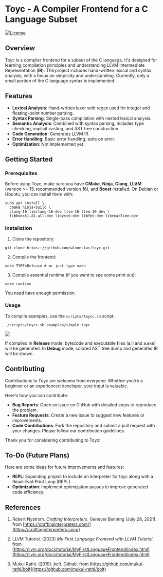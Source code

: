 # Toyc - A Compiler Frontend for a C Language Subset

[![License](https://img.shields.io/badge/License-MIT-blue.svg)](https://opensource.org/licenses/MIT)

## Overview

Toyc is a compiler frontend for a subset of the C language. It's designed for learning compilation principles and understanding LLVM Intermediate Representation (**IR**). The project includes hand-written lexical and syntax analysis, with a focus on simplicity and understanding. Currently, only a small portion of the C language syntax is implemented.

## Features

- **Lexical Analysis**: Hand-written lexer with regex used for integer and floating-point number parsing.
- **Syntax Parsing**: Single-pass compilation with nested lexical analysis.
- **Semantic Analysis**: Combined with syntax parsing, includes type checking, implicit casting, and AST tree construction.
- **Code Generation**: Generates LLVM IR.
- **Error Handling**: Basic error handling; exits on error.
- **Optimization**: Not implemented yet.

## Getting Started

### Prerequisites

Before using Toyc, make sure you have **CMake**, **Ninja**, **Clang**, **LLVM** (version >= 15, recommended version 16), and **Boost** installed. On Debian or Ubuntu, you can install them with:

```
sudo apt install \
  cmake ninja-build \
  clang-16 libclang-16-dev llvm-16 llvm-16-dev \
  libboost1.81-all-dev libzstd-dev libfmt-dev libreadline-dev
```

### Installation

1. Clone the repository:

```
git clone https:://github.com/wlonestar/toyc.git
```

2. Compile the frontend:

```
make TYPE=Release # or just type make
```

3. Compile essential runtime (if you want to see some print out):

```
make runtime
```

You need have enough permission.

### Usage

To compile examples, use the `scripts/toycc.sh` script:

```
./scripts/toycc.sh examples/simple.toyc
```

![](https://image-1305118058.cos.ap-nanjing.myqcloud.com/image/Snipaste_2024-03-07_21-04-24.jpg)

If compiled in **Release** mode, bytecode and executable files (a.ll and a.exe) will be generated. In **Debug** mode, colored AST tree dump and generated IR will be shown.

## Contributing

Contributions to Toyc are welcome from everyone. Whether you're a beginner or an experienced developer, your input is valuable.

Here's how you can contribute:

- **Bug Reports**: Open an issue on GitHub with detailed steps to reproduce the problem.
- **Feature Requests**: Create a new issue to suggest new features or improvements.
- **Code Contributions**: Fork the repository and submit a pull request with your changes. Please follow our contribution guidelines.

Thank you for considering contributing to Toyc!

## To-Do (Future Plans)

Here are some ideas for future improvements and features:

- **REPL**: Expanding project to include an interpreter for toyc along with a Read-Eval-Print Loop (REPL).
- **Optimization**: Implement optimization passes to improve generated code efficiency.

## References

1. Robert Nystrom. *Crafting Interpreters*. Genever Benning (July 28, 2021). from [https://craftinginterpreters.com/](https://craftinginterpreters.com/)

2. LLVM Tutorial. (2023) *My First Language Frontend with LLVM Tutorial*. from [https://llvm.org/docs/tutorial/MyFirstLanguageFrontend/index.html](https://llvm.org/docs/tutorial/MyFirstLanguageFrontend/index.html)

3. Mukul Rathi. (2019). *bolt*. Github. from [https://github.com/mukul-rathi/bolt](https://github.com/mukul-rathi/bolt)
